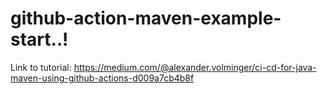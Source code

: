 # github-action-maven-example-start..!
Link to tutorial: https://medium.com/@alexander.volminger/ci-cd-for-java-maven-using-github-actions-d009a7cb4b8f
